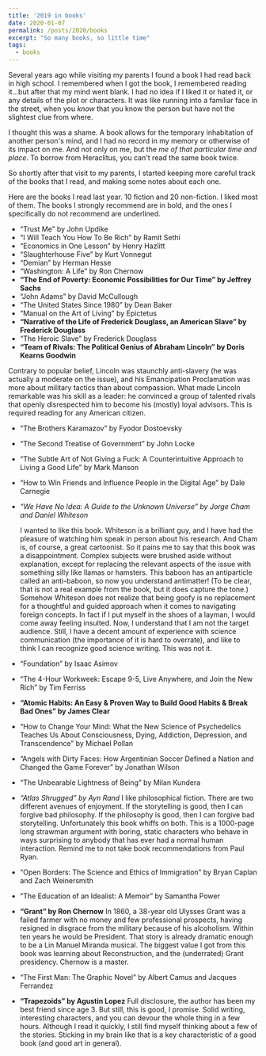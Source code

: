 ```yaml
---
title: '2019 in books'
date: 2020-01-07
permalink: /posts/2020/books
excerpt: "So many books, so little time"
tags:
  - books
---
```


Several years ago while visiting my parents I found a book I had read back in high school. I remembered when I got the book, I remembered reading it...but after that my mind went blank. I had no idea if I liked it or hated it, or any details of the plot or characters. It was like running into a familiar face in the street, when you *know* that you know the person but have not the slightest clue from where.

I thought this was a shame. A book allows for the temporary inhabitation of another person's mind, and I had no record in my memory or otherwise of its impact on me. And not only on me, but the *me of that particular time and place*. To borrow from Heraclitus, you can't read the same book twice.

So shortly after that visit to my parents, I started keeping more careful track of the books that I read, and making some notes about each one. 

Here are the books I read last year. 10 fiction and 20 non-fiction. I liked most of them. The books I strongly recommend are in bold, and the ones I specifically do not recommend are underlined.

* “Trust Me” by John Updike
* “I Will Teach You How To Be Rich” by Ramit Sethi
* “Economics in One Lesson” by Henry Hazlitt
* “Slaughterhouse Five” by Kurt Vonnegut
* “Demian” by Herman Hesse
* “Washington: A Life” by Ron Chernow
* **“The End of Poverty: Economic Possibilities for Our Time” by Jeffrey Sachs**
* “John Adams” by David McCullough
* “The United States Since 1980” by Dean Baker
* “Manual on the Art of Living” by Epictetus
* **“Narrative of the Life of Frederick Douglass, an American Slave” by Frederick Douglass**
* “The Heroic Slave” by Frederick Douglass
* **“Team of Rivals: The Political Genius of Abraham Lincoln” by Doris Kearns Goodwin**

Contrary to popular belief, Lincoln was staunchly anti-slavery (he was actually a moderate on the issue), and his Emancipation Proclamation was more about military tactics than about compassion. What made Lincoln remarkable was his skill as a leader: he convinced a group of talented rivals that openly disrespected him to become his (mostly) loyal advisors. This is required reading for any American citizen.

* “The Brothers Karamazov” by Fyodor Dostoevsky
* “The Second Treatise of Government” by John Locke
* “The Subtle Art of Not Giving a Fuck: A Counterintuitive Approach to Living a Good Life” by Mark Manson
* “How to Win Friends and Influence People in the Digital Age” by Dale Carnegie
* _“We Have No Idea: A Guide to the Unknown Universe” by Jorge Cham and Daniel Whiteson_

  I wanted to like this book. Whiteson is a brilliant guy, and I have had the pleasure of watching him speak in person about his research. And Cham is, of course, a great cartoonist. So it pains me to say that this book was a disappointment. Complex subjects were brushed aside without explanation, except for replacing the relevant aspects of the issue with something silly like llamas or hamsters. This baboon has an antiparticle called an anti-baboon, so now you understand antimatter! (To be clear, that is not a real example from the book, but it does capture the tone.) Somehow Whiteson does not realize that being goofy is no replacement for a thoughtful and guided approach when it comes to navigating foreign concepts. In fact if I put myself in the shoes of a layman, I would come away feeling insulted. Now, I understand that I am not the target audience. Still, I have a decent amount of experience with science communication (the importance of it is hard to overrate), and like to think I can recognize good science writing. This was not it.

* “Foundation” by Isaac Asimov
* “The 4-Hour Workweek: Escape 9-5, Live Anywhere, and Join the New Rich” by Tim Ferriss
* **“Atomic Habits: An Easy & Proven Way to Build Good Habits & Break Bad Ones” by James Clear**
* “How to Change Your Mind: What the New Science of Psychedelics Teaches Us About Consciousness, Dying, Addiction, Depression, and Transcendence” by Michael Pollan
* “Angels with Dirty Faces: How Argentinian Soccer Defined a Nation and Changed the Game Forever” by Jonathan Wilson
* “The Unbearable Lightness of Being” by Milan Kundera
* _“Atlas Shrugged” by Ayn Rand_
I like philosophical fiction. There are two different avenues of enjoyment. If the storytelling is good, then I can forgive bad philosophy. If the philosophy is good, then I can forgive bad storytelling. Unfortunately this book whiffs on both. This is a 1000-page long strawman argument with boring, static characters who behave in ways surprising to anybody that has ever had a normal human interaction. Remind me to not take book recommendations from Paul Ryan. 
* “Open Borders: The Science and Ethics of Immigration” by Bryan Caplan and Zach Weinersmith
* “The Education of an Idealist: A Memoir” by Samantha Power
* **“Grant” by Ron Chernow**
In 1860, a 38-year old Ulysses Grant was a failed farmer with no money and few professional prospects, having resigned in disgrace from the military because of his alcoholism. Within ten years he would be President. That story is already dramatic enough to be a Lin Manuel Miranda musical. The biggest value I got from this book was learning about Reconstruction, and the (underrated) Grant presidency. Chernow is a master.
* “The First Man: The Graphic Novel” by Albert Camus and Jacques Ferrandez
* **“Trapezoids” by Agustin Lopez**
Full disclosure, the author has been my best friend since age 3. But still, this is good, I promise. Solid writing, interesting characters, and you can devour the whole thing in a few hours. Although I read it quickly, I still find myself thinking about a few of the stories. Sticking in my brain like that is a key characteristic of a good book (and good art in general). 
